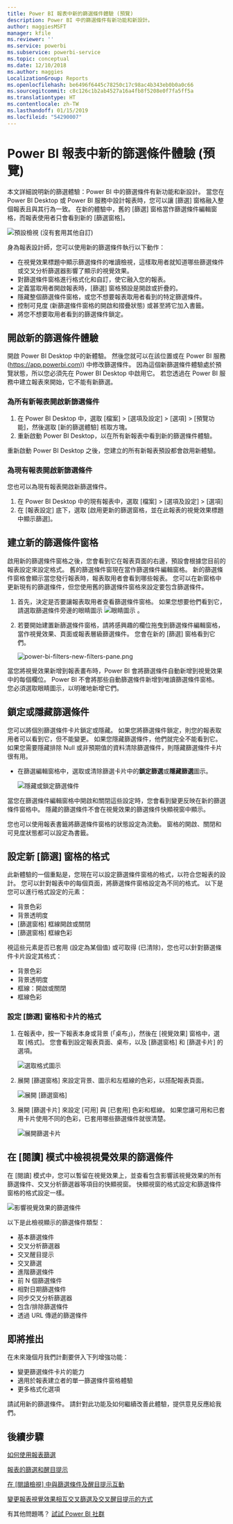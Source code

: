 ```yaml
---
title: Power BI 報表中新的篩選條件體驗 (預覽)
description: Power BI 中的篩選條件有新功能和新設計。
author: maggiesMSFT
manager: kfile
ms.reviewer: ''
ms.service: powerbi
ms.subservice: powerbi-service
ms.topic: conceptual
ms.date: 12/10/2018
ms.author: maggies
LocalizationGroup: Reports
ms.openlocfilehash: be6496f6445c78250c17c98ac4b343eb0b0a0c66
ms.sourcegitcommit: c8c126c1b2ab4527a16a4fb8f5208e0f7fa5ff5a
ms.translationtype: HT
ms.contentlocale: zh-TW
ms.lasthandoff: 01/15/2019
ms.locfileid: "54290007"
---
```

# <a name="the-new-filter-experience-in-power-bi-reports-preview"></a>Power BI 報表中新的篩選條件體驗 (預覽)

本文詳細說明新的篩選體驗：Power BI 中的篩選條件有新功能和新設計。 當您在 Power BI Desktop 或 Power BI 服務中設計報表時，您可以讓 [篩選] 窗格融入整個報表且與其行為一致。 在新的體驗中，舊的 [篩選] 窗格當作篩選條件編輯窗格，而報表使用者只會看到新的 [篩選窗格]。 
 
![預設檢視 (沒有套用其他自訂)](media/power-bi-report-filter-preview/power-bi-filter-reading.png)

身為報表設計師，您可以使用新的篩選條件執行以下動作：

- 在視覺效果標題中顯示篩選條件的唯讀檢視，這樣取用者就知道哪些篩選條件或交叉分析篩選器影響了顯示的視覺效果。
- 對篩選條件窗格進行格式化和自訂，使它融入您的報表。
- 定義當取用者開啟報表時，[篩選] 窗格預設是開啟或折疊的。
- 隱藏整個篩選條件窗格，或您不想要報表取用者看到的特定篩選條件。
- 控制可見度 (新篩選條件窗格的開啟和摺疊狀態) 或甚至將它加入書籤。
- 將您不想要取用者看到的篩選條件鎖定。

## <a name="turn-on-the-new-filter-experience"></a>開啟新的篩選條件體驗 

開啟 Power BI Desktop 中的新體驗。 然後您就可以在該位置或在 Power BI 服務 (https://app.powerbi.com)) 中修改篩選條件。 因為這個新篩選條件體驗處於預覽狀態，所以您必須先在 Power BI Desktop 中啟用它。 若您透過在 Power BI 服務中建立報表來開始，它不能有新篩選。

### <a name="turn-on-new-filters-for-all-new-reports"></a>為所有新報表開啟新篩選條件

1. 在 Power BI Desktop 中，選取 [檔案] > [選項及設定] > [選項] > [預覽功能]，然後選取 [新的篩選體驗] 核取方塊。 
2. 重新啟動 Power BI Desktop，以在所有新報表中看到新的篩選條件體驗。

重新啟動 Power BI Desktop 之後，您建立的所有新報表預設都會啟用新體驗。  

### <a name="turn-on-new-filters-for-an-existing-report"></a>為現有報表開啟新篩選條件

您也可以為現有報表開啟新篩選條件。

1. 在 Power BI Desktop 中的現有報表中，選取 [檔案] > [選項及設定] > [選項]
2. 在 [報表設定] 底下，選取 [啟用更新的篩選窗格，並在此報表的視覺效果標題中顯示篩選]。

## <a name="build-the-new-filter-pane"></a>建立新的篩選條件窗格

啟用新的篩選條件窗格之後，您會看到它在報表頁面的右邊，預設會根據您目前的報表設定來設定格式。 舊的篩選條件窗現在當作篩選條件編輯窗格。 新的篩選條件窗格會顯示當您發行報表時，報表取用者會看到哪些報表。 您可以在新窗格中更新現有的篩選條件，但您使用舊的篩選條件窗格來設定要包含篩選條件。

1. 首先，決定是否要讓報表取用者查看篩選條件窗格。 如果您想要他們看到它，請選取篩選條件旁邊的眼睛圖示 ![眼睛圖示](media/power-bi-report-filter-preview/power-bi-filter-off-eye-icon.png) 。

2. 若要開始建置新篩選條件窗格，請將感興趣的欄位拖曳到篩選條件編輯窗格，當作視覺效果、頁面或報表層級篩選條件。 您會在新的 [篩選] 窗格看到它們。

    ![power-bi-filters-new-filters-pane.png](media/power-bi-report-filter-preview/power-bi-filters-new-filters-pane.png)

當您將視覺效果新增到報表畫布時，Power BI 會將篩選條件自動新增到視覺效果中的每個欄位。 Power BI 不會將那些自動篩選條件新增到唯讀篩選條件窗格。 您必須選取眼睛圖示，以明確地新增它們。

 
## <a name="lock-or-hide-filters"></a>鎖定或隱藏篩選條件

您可以將個別篩選條件卡片鎖定或隱藏。 如果您將篩選條件鎖定，則您的報表取用者可以看到它，但不能變更。 如果您隱藏篩選條件，他們就完全不能看到它。 如果您需要隱藏排除 Null 或非預期值的資料清除篩選條件，則隱藏篩選條件卡片很有用。 

- 在篩選編輯窗格中，選取或清除篩選卡片中的**鎖定篩選**或**隱藏篩選**圖示。

   ![隱藏或鎖定篩選條件](media/power-bi-report-filter-preview/power-bi-filter-hide-lock.gif)

當您在篩選條件編輯窗格中開啟和關閉這些設定時，您會看到變更反映在新的篩選條件窗格中。 隱藏的篩選條件不會在視覺效果的篩選條件快顯視窗中顯示。

您也可以使用報表書籤將篩選條件窗格的狀態設定為流動。 窗格的開啟、關閉和可見度狀態都可以設定為書籤。
 
## <a name="format-the-new-filters-pane"></a>設定新 [篩選] 窗格的格式

此新體驗的一個重點是，您現在可以設定篩選條件窗格的格式，以符合您報表的設計。 您可以針對報表中的每個頁面，將篩選條件窗格設定為不同的格式。 以下是您可以進行格式設定的元素： 

- 背景色彩
- 背景透明度
- [篩選窗格] 框線開啟或關閉
- [篩選窗格] 框線色彩

視這些元素是否已套用 (設定為某個值) 或可取得 (已清除)，您也可以針對篩選條件卡片設定其格式： 

- 背景色彩
- 背景透明度
- 框線：開啟或關閉
- 框線色彩

### <a name="set-the-format-for-the-filters-pane-and-cards"></a>設定 [篩選] 窗格和卡片的格式

1. 在報表中，按一下報表本身或背景 (「桌布」)，然後在 [視覺效果] 窗格中，選取 [格式]。 
    您會看到設定報表頁面、桌布，以及 [篩選窗格] 和 [篩選卡片] 的選項。

    ![選取格式圖示](media/power-bi-report-filter-preview/power-bi-filter-format.png)    

1. 展開 [篩選窗格] 來設定背景、圖示和左框線的色彩，以搭配報表頁面。

    ![展開 [篩選窗格]](media/power-bi-report-filter-preview/power-bi-filter-format-pane.png)

1. 展開 [篩選卡片] 來設定 [可用] 與 [已套用] 色彩和框線。 如果您讓可用和已套用卡片使用不同的色彩，已套用哪些篩選條件就很清楚。 
  
    ![展開篩選卡片](media/power-bi-report-filter-preview/power-bi-filter-format-card.png)

## <a name="view-filters-for-a-visual-in-reading-mode"></a>在 [閱讀] 模式中檢視視覺效果的篩選條件

在 [閱讀] 模式中，您可以暫留在視覺效果上，並查看包含影響該視覺效果的所有篩選條件、交叉分析篩選器等項目的快顯視窗。 快顯視窗的格式設定和篩選條件窗格的格式設定一樣。 

![影響視覺效果的篩選條件](media/power-bi-report-filter-preview/power-bi-filter-per-visual.png)

以下是此檢視顯示的篩選條件類型： 
- 基本篩選條件
- 交叉分析篩選器
- 交叉醒目提示 
- 交叉篩選
- 進階篩選條件
- 前 N 個篩選條件
- 相對日期篩選條件
- 同步交叉分析篩選器
- 包含/排除篩選條件
- 透過 URL 傳遞的篩選條件

## <a name="coming-soon"></a>即將推出

在未來幾個月我們計劃要併入下列增強功能：
- 變更篩選條件卡片的能力
- 適用於報表建立者的單一篩選條件窗格體驗 
- 更多格式化選項

請試用新的篩選條件。 請針對此功能及如何繼續改善此體驗，提供意見反應給我們。 

## <a name="next-steps"></a>後續步驟
[如何使用報表篩選](consumer/end-user-report-filter.md)

[報表的篩選和醒目提示](power-bi-reports-filters-and-highlighting.md)

[在 [閱讀檢視] 中與篩選條件及醒目提示互動](consumer/end-user-reading-view.md)

[變更報表視覺效果相互交叉篩選及交叉醒目提示的方式](consumer/end-user-interactions.md)

有其他問題嗎？ [試試 Power BI 社群](http://community.powerbi.com/)

